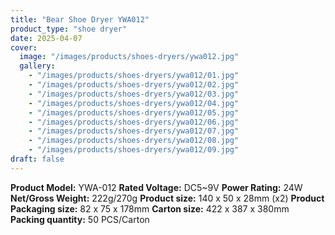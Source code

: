 ```yaml
---
title: "Bear Shoe Dryer YWA012"
product_type: "shoe dryer"
date: 2025-04-07
cover:
  image: "/images/products/shoes-dryers/ywa012.jpg"
  gallery:
    - "/images/products/shoes-dryers/ywa012/01.jpg"
    - "/images/products/shoes-dryers/ywa012/02.jpg"
    - "/images/products/shoes-dryers/ywa012/03.jpg"
    - "/images/products/shoes-dryers/ywa012/04.jpg"
    - "/images/products/shoes-dryers/ywa012/05.jpg"
    - "/images/products/shoes-dryers/ywa012/06.jpg"
    - "/images/products/shoes-dryers/ywa012/07.jpg"
    - "/images/products/shoes-dryers/ywa012/08.jpg"
    - "/images/products/shoes-dryers/ywa012/09.jpg"
draft: false
---
```

**Product Model:** YWA-012
**Rated Voltage:** DC5~9V
**Power Rating:** 24W
**Net/Gross Weight:** 222g/270g
**Product size:** 140 x 50 x 28mm (x2)
**Product Packaging size:** 82 x 75 x 178mm
**Carton size:** 422 x 387 x 380mm
**Packing quantity:** 50 PCS/Carton

